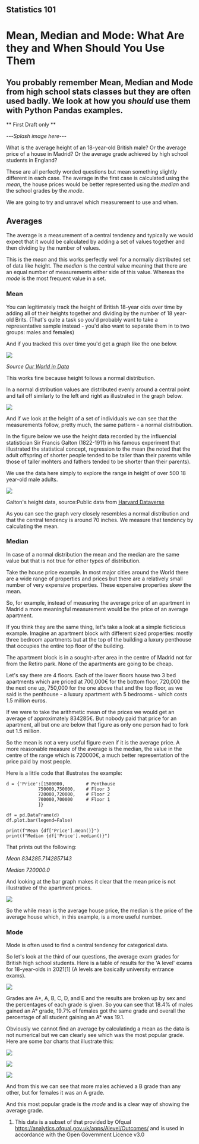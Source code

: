 ## Statistics 101

# Mean, Median and Mode: What Are they and When Should You Use Them

## You probably remember Mean, Median and Mode from high school stats classes but they are often used badly. We look at how you *should* use them with Python Pandas examples.

** First Draft only **

---*Splash image here*---

What is the average height of an 18-year-old British male? Or the
average price of a house in Madrid? Or the average grade achieved by
high school students in England?

These are all perfectly worded questions but mean something slightly
different in each case. The average in the first case is calculated
using the *mean*, the house prices would be better represented using the
*median* and the school grades by the *mode*.

We are going to try and unravel which measurement to use and when.

## Averages

The average is a measurement of a central tendency and typically we
would expect that it would be calculated by adding a set of values
together and then dividing by the number of values.

This is the *mean* and this works perfectly well for a normally
distributed set of data like height. The *median* is the central value
meaning that there are an equal number of measurements either side of
this value. Whereas the *mode* is the most frequent value in a set.

### Mean

You can legitimately track the height of British 18-year olds over time
by adding all of their heights together and dividing by the number of 18 year-old Brits. (That\'s quite a task so you\'d probably want to take a representative sample instead - you'd also want to separate them in to two groups: males and females)

And if you tracked this over time you\'d get a graph like the one below.

![](images/bgheight.png)

*Source [Our World in Data](https://ourworldindata.org/grapher/average-height-by-year-of-birth?country=~OWID_WRL)*

This works fine because height follows a normal distribution.

In a normal distribution values are distributed evenly around a central
point and tail off similarly to the left and right as illustrated in the
graph below.

![](images/normal.png)

And if we look at the height of a set of individuals we can see that the
measurements follow, pretty much, the same pattern - a normal distribution. 

In the figure below we use the 
height data recorded by the influencial statistician Sir Francis Galton (1822-1911) in his famous experiment that illustrated the statistical concept, regression to the mean (he noted that the adult offspring of shorter people tended to be taller than their parents while those of taller mohters and fathers tended to be shorter than their parents).

We use the data here simply to explore the range in height of over 500 18 year-old male adults.

![](images/galmaleheight.png)

Galton\'s height data, source:Public data from [Harvard
Dataverse](https://dataverse.harvard.edu/)

As you can see the graph very closely resembles a normal distribution and that the central tendency is around 70 inches. We measure that tendency by calculating the mean.

### Median

In case of a normal distribution the mean and the median are the same
value but that is not true for other types of distribution.

Take the house price example. In most major cities around the World
there are a wide range of properties and prices but there are a relatively small number of very expensive properties. These expensive properties skew the mean. 

So, for example, instead of measuring the average price of an apartment in Madrid a more meaningful measurement would be the price of an average apartment. 

If you think they are the same thing, let's take a look at a simple ficticious example. Imagine an apartment block with different sized properties: mostly three bedroom apartments but at the top of the building a luxury penthouse that occupies the entire top floor of the building.

The apartment block is in a sought-after area in the centre of Madrid not far from the Retiro park. None of the apartments are going to be cheap.

Let's say there are 4 floors. Each of the lower floors house two 3 bed apartments which are priced at 700,000€ for the bottom floor, 720,000 the the next one up, 750,000 for the one above that and the top floor, as we said is the penthouse - a luxury apartment with 5 bedrooms - which costs 1.5 million euros.

If we were to take the arithmetic mean of the prices we would get an average of approximately 834285€. But nobody paid that price for an apartment, all but one are below that figure as only one person had to fork out 1.5 million.

So the mean is not a very useful figure even if it is the average price. A more reasonable measure of the average is the median, the value in the centre of the range which is 720000€, a much better representation of the price paid by most people. 

Here is a little code that illustrates the example:

    d = {'Price':[1500000,        # Penthouse
                750000,750000,    # Floor 3
                720000,720000,    # Floor 2
                700000,700000     # Floor 1
                ]}

    df = pd.DataFrame(d)
    df.plot.bar(legend=False)

    print(f"Mean {df['Price'].mean()}")
    print(f"Median {df['Price'].median()}")

That prints out the following:

_Mean 834285.7142857143_

_Median 720000.0_

And looking at the bar graph makes it clear that the mean price is not illustrative of the apartment prices.

![](images/apartments.png)

So the while mean is the average house price, the median is the price of the average house which, in this example, is a more useful number.


### Mode

Mode is often used to find a central tendency for categorical data.

So let's look at the third of our questions, the average exam grades for British high school students. Here is a table of results for the 'A level' exams for 18-year-olds in 2021[1] (A levels are basically university entrance exams).

![](images/AlevelTable.png)

Grades are A*, A, B, C, D, and E and the results are broken up by sex and the percentages of each grade is given. So you can see that 18.4% of males gained an A* grade, 19.7% of females got the same grade and overall the percentage of all student gaining an A* was 19.1.

Obviously we cannot find an average by calculatindg a mean as the data is not numerical but we can clearly see which was the most popular grade. Here are some bar charts that illustrate this:

![](images/alevelMale.png)

![](images/alevelFemale.png)

![](images/alevelAll.png)


And from this we can see that more males achieved a B grade than any other, but for females it was an A grade.

And this most popular grade is the _mode_ and is a clear way of showing the average grade.




1. This data is a subset of that provided by Ofqual https://analytics.ofqual.gov.uk/apps/Alevel/Outcomes/ and is used in accordance with the Open Government Licence v3.0








